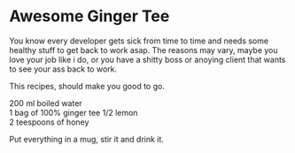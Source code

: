 # Awesome Ginger Tee

You know every developer gets sick from time to time and needs some healthy stuff to get back to work asap. The reasons may vary, maybe you love your job like i do, or you have a shitty boss or anoying client that wants to see your ass back to work.

This recipes, should make you good to go.

200 ml boiled water  
1 bag of 100% ginger tee
1/2 lemon  
2 teespoons of honey

Put everything in a mug, stir it and drink it.
